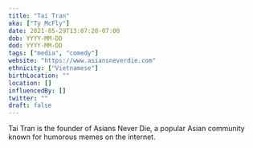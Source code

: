 ```yaml
---
title: "Tai Tran"
aka: ["Ty McFly"]
date: 2021-05-29T13:07:20-07:00
dob: YYYY-MM-DD
dod: YYYY-MM-DD
tags: ["media", "comedy"]
website: "https://www.asiansneverdie.com"
ethnicity: ["Vietnamese"]
birthLocation: ""
location: []
influencedBy: []
twitter: ""
draft: false
---
```


Tai Tran is the founder of Asians Never Die, a popular Asian community known for
humorous memes on the internet.
